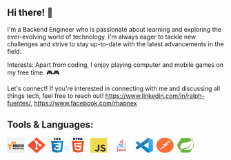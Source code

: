 ## Hi there! 👋

I'm a Backend Engineer who is passionate about learning and exploring the ever-evolving world of technology. I'm always eager to tackle new challenges and strive to stay up-to-date with the latest advancements in the field.

Interests:
Apart from coding, I enjoy playing computer and mobile games on my free time. 🎮🎮

Let's connect!
If you're interested in connecting with me and discussing all things tech, feel free to reach out! https://www.linkedin.com/in/ralph-fuentes/, https://www.facebook.com/rhapnex

## Tools & Languages: 

<div style = "display : flex; column-gap : 8px; " >
<img src="Assets/amazon.png" width = "40" height = "35">
<img src="Assets/git.png" width = "40" height = "35">
<img src="Assets/CSS.png" width = "40" height = "35">
<img src="Assets/HTML.png" width = "40" height = "35">
<img src="Assets/JS.png" width = "40" height = "35">
<img src="Assets/JAVA.png" width = "50" height = "35">
<img src="Assets/VSCODE.png" width = "40" height = "35">
<img src="Assets/POSTMAN.png" width = "40" height = "35">
<img src="Assets/spring.png" width = "40" height = "35">

</div>